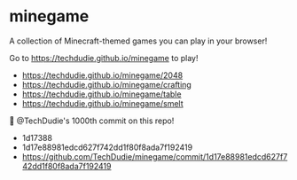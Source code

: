 # minegame
A collection of Minecraft-themed games you can play in your browser!

Go to https://techdudie.github.io/minegame to play!

* https://techdudie.github.io/minegame/2048
* https://techdudie.github.io/minegame/crafting
* https://techdudie.github.io/minegame/table
* https://techdudie.github.io/minegame/smelt

🥳 @TechDudie's 1000th commit on this repo!

* 1d17388
* 1d17e88981edcd627f742dd1f80f8ada7f192419
* https://github.com/TechDudie/minegame/commit/1d17e88981edcd627f742dd1f80f8ada7f192419
